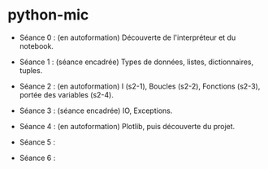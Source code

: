 # python-mic

  - Séance 0 : (en autoformation) Découverte de l'interpréteur et du notebook.

  - Séance 1 : (séance encadrée) Types de données, listes, dictionnaires, tuples.

  - Séance 2 : (en autoformation) I (s2-1), Boucles (s2-2), Fonctions (s2-3), portée des variables (s2-4).

  - Séance 3 : (séance encadrée) IO, Exceptions.

  - Séance 4 : (en autoformation) Plotlib, puis découverte du projet.

  - Séance 5 :

  - Séance 6 :

